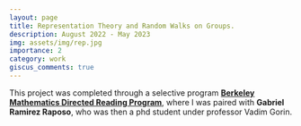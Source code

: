 ```yaml
---
layout: page
title: Representation Theory and Random Walks on Groups. 
description: August 2022 - May 2023
img: assets/img/rep.jpg
importance: 2
category: work
giscus_comments: true
---
```


This project was completed through a selective program **<a href='https://wp.math.berkeley.edu/drp/program-overview/'> Berkeley Mathematics Directed Reading Program</a>**, where I was paired with **Gabriel Ramirez Raposo**, who was then a phd student under professor Vadim Gorin. 
